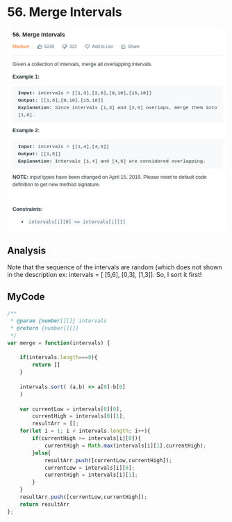 # 56. Merge Intervals

![](.gitbook/assets/image%20%2860%29.png)

## Analysis

Note that the sequence of the intervals are random \(which does not shown in the description ex: intervals = \[ \[5,6\], \[0,3\], \[1,3\]\]. So, I sort it first!

## MyCode

```javascript
/**
 * @param {number[][]} intervals
 * @return {number[][]}
 */
var merge = function(intervals) {
    
    if(intervals.length===0){
        return []
    }
    
    intervals.sort( (a,b) => a[0]-b[0] 
    )
    
    var currentLow = intervals[0][0],
        currentHigh = intervals[0][1],
        resultArr = [];
    for(let i = 1; i < intervals.length; i++){
        if(currentHigh >= intervals[i][0]){
            currentHigh = Math.max(intervals[i][1],currentHigh);
        }else{
            resultArr.push([currentLow,currentHigh]);
            currentLow = intervals[i][0];
            currentHigh = intervals[i][1];
        }
    }
    resultArr.push([currentLow,currentHigh]);
    return resultArr
};
```



